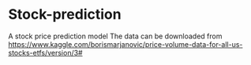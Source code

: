# Stock-prediction
A stock price prediction model
The data can be downloaded from https://www.kaggle.com/borismarjanovic/price-volume-data-for-all-us-stocks-etfs/version/3#

